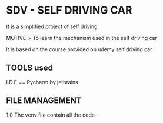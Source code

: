 # SDV - SELF DRIVING CAR
It is a simplified project of self driving 

MOTIVE :-
To learn the mechanism used in the self driving car 


it is based on the course provided on udemy self driving car 

## TOOLS used 
I.D.E  == Pycharm by jetbrains


## FILE MANAGEMENT 
1.0 The venv file contain all the code 

